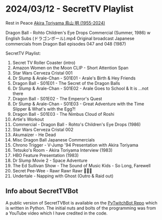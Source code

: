# 2024/03/12 - SecretTV Playlist

Rest in Peace [Akira Toriyama 鳥山 明 (1955-2024)](https://en.wikipedia.org/wiki/Akira_Toriyama)

Dragon Ball - Rohto Children's Eye Drops Commercial (Summer, 1986) w English Subs (ドラゴンボール).mp4
Original broadcast Japanese commercials from Dragon Ball episodes 047 and 048 (1987)


SecretTV Playlist:
1. Secret TV Roller Coaster (intro)
2. Amazon Women on the Moon CLIP - Short Attention Span
3. Star Wars Cerveza Cristal 001
4. Dr Slump & Arale-Chan - S01E01 - Arale's Birth & Hey Friends
5. Dragon Ball - S01E01 - The Secret of the Dragon Balls
6. Dr Slump & Arale-Chan - S01E02 - Arale Goes to School & It is ...not there
7. Dragon Ball - S01E02 - The Emperor's Quest
8. Dr Slump & Arale-Chan - S01E03 - Great Adventure with the Time Slipper & What's with the Egg?!
9. Dragon Ball - S01E03 - The Nimbus Cloud of Roshi
10. Artie's Workout
11. Commercial - Dragon Ball - Rohto's Children's Eye Drops (1986)
12. Star Wars Cerveza Cristal 002
13. Akumaizer - He Dead
14. Misc Dragon Ball Japanese Commercials
15. Chrono Trigger - V-Jump '94 Presentation with Akira Toriyama
16. Tetsuko's Room - Akira Toriyama Interview (1983)
18. HBO Feature Presentation (1983)
19. Dr Slump Movie 2 - Space Adventure
20. The Ed Sullivan Show - The Sound of Music Kids - So Long, Farewell
21. Secret Pee-Wee - Rawr Rawr Rawr 🐊🐊🐊
22. Undertale - Napping with Ghost (Outro & Raid out)


## Info about SecretTVBot

A public version of SecretTVBot is available on the [PyTwitchBot Repo](https://github.com/awbored/PyTwitchBot) which is written in Python.  The initial nuts and bolts of the programming was from a YouTube video which I have credited in the code.
